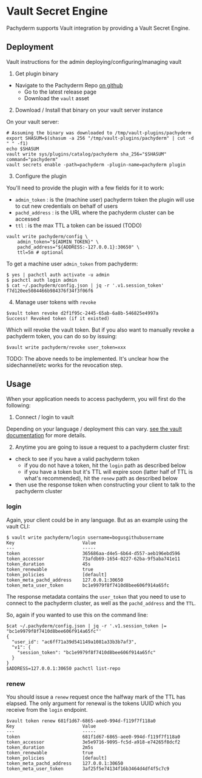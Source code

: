 # Vault Secret Engine

Pachyderm supports Vault integration by providing a Vault Secret Engine.


## Deployment

Vault instructions for the admin deploying/configuring/managing vault

1) Get plugin binary

- Navigate to the Pachyderm Repo [on github]()
    - Go to the latest release page
    - Download the `vault` asset

2) Download / Install that binary on your vault server instance

On your vault server:

```
# Assuming the binary was downloaded to /tmp/vault-plugins/pachyderm
export SHASUM=$(shasum -a 256 "/tmp/vault-plugins/pachyderm" | cut -d " " -f1)
echo $SHASUM
vault write sys/plugins/catalog/pachyderm sha_256="$SHASUM" command="pachyderm"
vault secrets enable -path=pachyderm -plugin-name=pachyderm plugin
```

3) Configure the plugin

You'll need to provide the plugin with a few fields for it to work:

- `admin_token` : is the (machine user) pachyderm token the plugin will use to cut new credentials on behalf of users
- `pachd_address` : is the URL where the pachyderm cluster can be accessed
- `ttl` : is the max TTL a token can be issued (TODO)

```
vault write pachyderm/config \
    admin_token="${ADMIN_TOKEN}" \
    pachd_address="${ADDRESS:-127.0.0.1}:30650" \
    ttl=5m # optional
```

To get a machine user `admin_token` from pachyderm:

```
$ yes | pachctl auth activate -u admin
$ pachctl auth login admin
$ cat ~/.pachyderm/config.json | jq -r '.v1.session_token'
f7d120ee5084466b984376f34f3f06f6
```

4) Manage user tokens with `revoke`

```
$vault token revoke d2f1f95c-2445-65ab-6a8b-546825e4997a
Success! Revoked token (if it existed)
```

Which will revoke the vault token. But if you also want to manually revoke a pachyderm token, you can do so by issuing:

```
$vault write pachyderm/revoke user_token=xxx

```

TODO: The above needs to be implemented. It's unclear how the sidechannel/etc works for the revocation step.


## Usage

When your application needs to access pachyderm, you will first do the following:

1) Connect / login to vault

Depending on your language / deployment this can vary. [see the vault documentation]() for more details.

2) Anytime you are going to issue a request to a pachyderm cluster first:

- check to see if you have a valid pachyderm token
    - if you do not have a token, hit the `login` path as described below
    - if you have a token but it's TTL will expire soon (latter half of TTL is what's recommended), hit the `renew` path as described below
- then use the response token when constructing your client to talk to the pachyderm cluster

### login

Again, your client could be in any language. But as an example using the vault CLI:

```
$ vault write pachyderm/login username=bogusgithubusername
Key                         Value
---                         -----
token                       365686aa-d4e5-6b64-d557-aeb196ebd596
token_accessor              73afdb69-1654-0227-62ba-9f5aba741e11
token_duration              45s
token_renewable             true
token_policies              [default]
token_meta_pachd_address    127.0.0.1:30650
token_meta_user_token       bc1e9979f8f7410d8bee606f914a65fc

```

The response metadata contains the `user_token` that you need to use to connect to the pachyderm cluster,
    as well as the `pachd_address` and the `TTL`.

So, again if you wanted to use this on the command line:


```
$cat ~/.pachyderm/config.json | jq -r '.v1.session_token |= "bc1e9979f8f7410d8bee606f914a65fc"'
{
  "user_id": "ac6ff71a39d541149a1081a33b3b7af3",
  "v1": {
    "session_token": "bc1e9979f8f7410d8bee606f914a65fc"
  }
}
$ADDRESS=127.0.0.1:30650 pachctl list-repo
```

### renew

You should issue a `renew` request once the halfway mark of the TTL has elapsed. The only argument for renewal is the tokens UUID which you receive from the `login` endpoint.

```
$vault token renew 681f1d67-6865-aee0-994d-f119f7f118a0
Key                         Value
---                         -----
token                       681f1d67-6865-aee0-994d-f119f7f118a0
token_accessor              3e5e9716-9095-fc5d-a918-e74265f8dcf2
token_duration              2m5s
token_renewable             true
token_policies              [default]
token_meta_pachd_address    127.0.0.1:30650
token_meta_user_token       3af25f5e74134f16b3464d4df4f5c7c9
```

